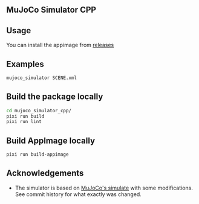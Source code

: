 ## MuJoCo Simulator CPP

## Usage

You can install the appimage from [releases](https://github.com/JafarAbdi/mujoco_simulator/releases)

## Examples

```bash
mujoco_simulator SCENE.xml
```

## Build the package locally

```bash
cd mujoco_simulator_cpp/
pixi run build
pixi run lint
```

## Build AppImage locally

```bash
pixi run build-appimage
```

## Acknowledgements

- The simulator is based on [MuJoCo's simulate](https://github.com/google-deepmind/mujoco/tree/main/simulate) with some modifications. See commit history for what exactly was changed.
